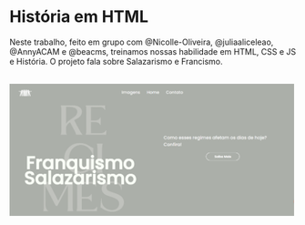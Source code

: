 # História em HTML
Neste trabalho, feito em grupo com @Nicolle-Oliveira, @juliaaliceleao, @AnnyACAM e @beacms, treinamos nossas habilidade em HTML, CSS e JS e História. O projeto fala sobre Salazarismo e Francismo.

<br>
<img src="inicio.png" alt="Inicio-pagina" style="max-width: 500px;">
